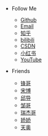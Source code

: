 <!-- _navbar.md -->

* Follow Me
  * [Github](https://github.com/LinChentang)
  * [Email](z1273611131@163.com)
  * [知乎](https://www.zhihu.com/people/yu-chen-63-69-85)
  * [bilibili](https://space.bilibili.com/346629528?spm_id_from=333.1007.0.0)
  * [CSDN](https://blog.csdn.net/weixin_64266899?spm=1011.2124.3001.5343)
  * [小红书](https://www.xiaohongshu.com/user/profile/66a673f5000000001d023fdb)
  * [YouTube](https://www.youtube.com/feed/you)

* Friends
  * [锋哥](https://github.com/Relph1119)
  * [宋博](https://github.com/KMnO4-zx)
  * [邱导](https://github.com/clorisqiu1)
  * [邹哥](https://github.com/logan-zou)
  * [瑞杰哥](https://hrjtju.github.io/)
  * [娇娇](https://github.com/Aphasia0515)
  * [天奥](https://github.com/lta155)

